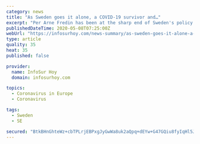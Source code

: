 ```yaml
---
category: news
title: "As Sweden goes it alone, a COVID-19 survivor and…"
excerpt: "Per Arne Fredin has been at the sharp end of Sweden's policy to buck the norm and avoid a COVID-19 lockdown - a decision that has been"
publishedDateTime: 2020-05-08T07:25:00Z
webUrl: "https://infosurhoy.com/news-summary/as-sweden-goes-it-alone-a-covid-19-survivor-and/"
type: article
quality: 35
heat: 35
published: false

provider:
  name: InfoSur Hoy
  domain: infosurhoy.com

topics:
  - Coronavirus in Europe
  - Coronavirus

tags:
  - Sweden
  - SE

secured: "BtkBHnGhteWz+cbTPLrjEBPxgJyGwWa8uk2aQpq+dEYw+G47GQiu8fyIqHl5J4lZ5J+ZeKvlu6LE/izvsPWtaXgJXdM60ILn8AP70I6nOGmhpjJStarN8nPVggGZrwgkEqS/M9XpUH25miuZpVbYTCXsG0QhvytObKpGueqQrhniRu5pEVxRjpAowjoLUd4CchwR7KkhBPJsKC4tqfdJ/+mJFUcS5bh42Sg6arZeuhX/1uEo09NcOk9mwXhhruYC36v8erw5PDrn4CUdjQZOYqyhah0amVQrVRbRs0yDPWSdLMoqIm6dB6UwPbbLpgIm;97F8V6POpG8mrEPJjQIaOg=="
---
```


